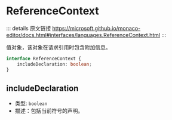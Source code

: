 # ReferenceContext
        
::: details 原文链接
https://microsoft.github.io/monaco-editor/docs.html#interfaces/languages.ReferenceContext.html
:::

值对象，该对象在请求引用时包含附加信息。

```ts
interface ReferenceContext {
    includeDeclaration: boolean;
}
```

## includeDeclaration
- 类型: `boolean`
- 描述：包括当前符号的声明。